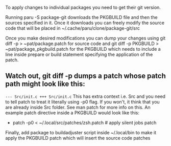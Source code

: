 To apply changes to individual packages you need to get their git version.

Running paru -S package-git downloads the PKGBUILD file and then the sources specified in it. Once it downloads you can freely modify the source code that will be placed in ~/.cache/paru/clone/package-git/src

Once you make desired modifications you can dump your changes using git diff -p > ~pat/package.patch for source code and git diff -p PKGBUILD > ~pat/package_pkgbuild.patch for the PKGBUILD which needs to include a line inside prepare or build statement specifying the application of the patch.

## Watch out, git diff -p dumps a patch whose patch path might look like this:
`--- Src/init.c
 +++ Src/init.c`
This has extra context i.e. Src and you need to tell patch to treat it literally using -p0 flag. If you won't, it think that you are already inside Src folder. See man patch for more info on this. An example patch directive inside a PKGBUILD would look like this:

+  patch -p0 < ~/.local/src/patches/zsh.patch # apply silent jobs patch

Finally, add package to buildadjuster script inside ~/.local/bin to make it apply the PKGBUILD patch which will insert the source code patches
